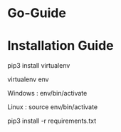 # Go-Guide

# Installation Guide

pip3 install virtualenv

virtualenv env

Windows : env/bin/activate

Linux : source env/bin/activate

pip3 install -r requirements.txt